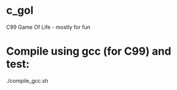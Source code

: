 # c_gol
C99 Game Of Life - mostly for fun

# Compile using gcc (for C99) and test:
./compile_gcc.sh


